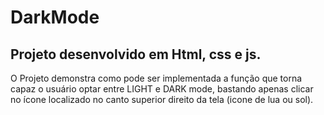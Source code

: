 # DarkMode

## Projeto desenvolvido em Html, css e js. ##

O Projeto demonstra como pode ser implementada a função que torna capaz o usuário optar entre LIGHT e  DARK mode, bastando apenas clicar no ícone localizado no canto superior direito da tela (icone de lua ou sol).
